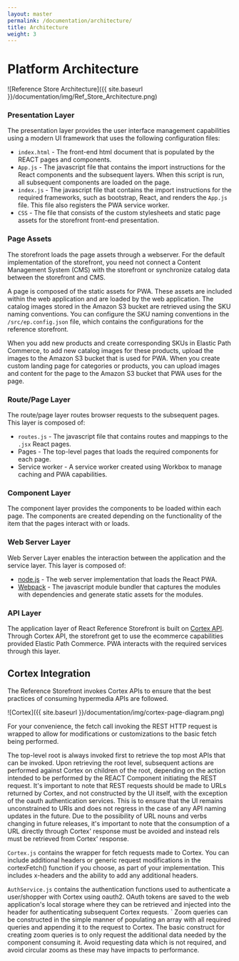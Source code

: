 ```yaml
---
layout: master
permalink: /documentation/architecture/
title: Architecture
weight: 3
---
```

# Platform Architecture

![Reference Store Architecture]({{ site.baseurl }}/documentation/img/Ref_Store_Architecture.png)
<br/>

### Presentation Layer

The presentation layer provides the user interface management capabilities using a modern UI framework that uses the following configuration files:
- `index.html` - The front-end html document that is populated by the REACT pages and components.
- `App.js` - The javascript file that contains the import instructions for the React components and the subsequent layers. When this script is run, all subsequent components are loaded on the page.
- `index.js` - The javascript file that contains the import instructions for the required frameworks, such as bootstrap, React, and renders the `App.js` file. This file also registers the PWA service worker.
- `CSS` - The file that consists of the  custom stylesheets and static page assets for the storefront front-end presentation.

### Page Assets

The storefront loads the page assets  through a webserver. For the default implementation of the storefront, you need not connect a Content Management System (CMS) with the storefront or synchronize catalog data between the storefront and CMS.

A page is composed of the static assets for PWA. These assets are included within the web application and are loaded by the web application. The catalog images stored in the Amazon S3 bucket are retrieved using the SKU naming conventions. You can configure the SKU naming conventions in the `/src/ep.config.json` file, which contains the configurations for the reference storefront.

When you add new products and create corresponding SKUs in Elastic Path Commerce, to add new catalog images for these products, upload the images to the Amazon S3 bucket that is used for PWA. When you create custom landing page for categories or products, you can upload images and content for the page to the Amazon S3 bucket that PWA uses for the page.

### Route/Page Layer

The route/page layer routes browser requests to the subsequent pages. This layer is composed of:
* `routes.js` - The javascript file that contains routes and mappings to the `.jsx` React pages.
* Pages - The top-level pages that loads the required components for each page.
* Service worker - A service worker  created using Workbox to manage caching and PWA capabilities.

### Component Layer

The component layer provides the components to be loaded within each page. The components are created depending on the functionality of the item that the pages interact with or loads.

### Web Server Layer

Web Server Layer enables the interaction between the application and the service layer. This layer is composed of:
* [node.js](https://nodejs.org/en/) - The web server implementation that loads the React PWA.
* [Webpack](https://webpack.js.org/) - The  javascript module bundler that captures the modules with dependencies and generate static assets for the modules.

### API Layer

The application layer of React Reference Storefront is built on [Cortex API](https://developers.elasticpath.com/commerce/7.3/Cortex-API-Front-End-Development/Getting-Started/Introduction). Through Cortex API, the storefront get to use the ecommerce capabilities provided Elastic Path Commerce. PWA interacts with the required services through this layer.

## Cortex Integration

The Reference Storefront invokes Cortex APIs to ensure that the best practices of consuming hypermedia APIs are followed.

![Cortex]({{ site.baseurl }}/documentation/img/cortex-page-diagram.png)

For your convenience, the fetch call invoking the REST HTTP request is wrapped to allow for modifications or customizations to the basic fetch being performed.

The top-level root is always invoked first to retrieve the top most APIs that can be invoked. Upon retrieving the root level, subsequent actions are performed against Cortex on children of the root, depending on the action intended to be performed by the REACT Component initiating the REST request. It's important to note that REST requests should be made to URLs returned by Cortex, and not constructed by the UI itself, with the exception of the oauth authentication services. This is to ensure that the UI remains unconstrained to URIs and does not regress in the case of any API naming updates in the future. Due to the possibility of URL nouns and verbs changing in future releases, it's important to note that the consumption of a URL directly through Cortex' response must be avoided and instead rels must be retrieved from Cortex' response.

`Cortex.js` contains the wrapper for fetch requests made to Cortex. You can include additional headers or generic request modifications in the cortexFetch() function if you choose, as part of your implementation. This includes x-headers and the ability to add any additional headers.

`AuthService.js` contains the authentication functions used to authenticate a user/shopper with Cortex using oauth2. OAuth tokens are saved to the web application's local storage where they can be retrieved and injected into the header for authenticating subsequent Cortex requests.
`
Zoom queries can be constructed in the simple manner of populating an array with all required queries and appending it to the request to Cortex. The basic construct for creating zoom queries is to only request the additional data needed by the component consuming it. Avoid requesting data which is not required, and avoid circular zooms as these may have impacts to performance.
